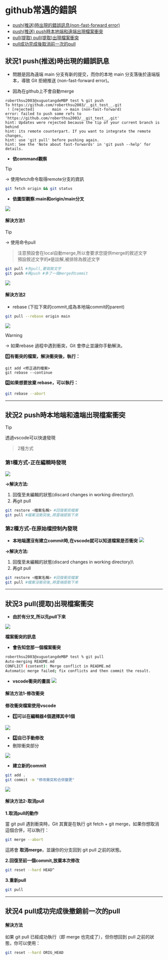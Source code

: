 # github常遇的錯誤
- [push(推送)時出現的錯誤訊息(non-fast-forward error)](#狀況1)
- [push(推送) push時本地端和遠端出現檔案衝突](#狀況2)
- [pull(提取) pull(提取)出現檔案衝突](#狀況3)
- [pull成功完成後取消前一次的pull](#狀況4)

<a name="狀況1"></a>
## 狀況1 push(推送)時出現的錯誤訊息

- 問題是因為遠端 main 分支有新的提交，而你的本地 main 分支落後於遠端版本，導致 Git 拒絕推送 (non-fast-forward error)。

- 因為在github上不會自動merge

```
roberthsu2003@xuguotangdeMBP test % git push
To https://github.com/roberthsu2003/__git_test__.git
 ! [rejected]        main -> main (non-fast-forward)
error: failed to push some refs to 'https://github.com/roberthsu2003/__git_test__.git'
hint: Updates were rejected because the tip of your current branch is behind
hint: its remote counterpart. If you want to integrate the remote changes,
hint: use 'git pull' before pushing again.
hint: See the 'Note about fast-forwards' in 'git push --help' for details.
```

- **依command觀察**

> [!TIP]
> → 使用fetch命令取得remote分支的資訊


```bash
git fetch origin && git status
```

- **依圖型觀察:main和origin/main分叉**

![](./images/pic1.png)

#### 解決方法1

> [!TIP]
> → 使用命令pull
>> 注意預設會在local自動merge,所以會要求您提供merge的敘述文字\
>> 預設敘述文字的`#`是註解,被排除為敘述文字

```bash
git pull #先pull,要寫敘文字
git push #再push #多了一個merge的commit
```

![](./images/pic2.png)


####  解決方法2
- rebase (下拉下來的commit,成為本地端commit的parent)

```bash 
git pull --rebase origin main
```


![](./images/pic3.png)

> [!WARNING]
> → 如果rebase 過程中遇到衝突，Git 會停止並讓你手動解決。

**1️⃣有衝突的檔案，解決衝突後，執行：**

```base
git add <修正過的檔案>
git rebase --continue
```


**2️⃣如果想要放棄 rebase，可以執行：**

```bash
git rebase --abort
```

---

<a name="狀況2"></a>
##  狀況2 push時本地端和遠端出現檔案衝突

> [!TIP]
> 透過vscode可以快速發現
>> 2種方式

### 第1種方式-正在編輯時發現

![](./images/pic8.png)

**→解決方法:**
1. 回復至未編輯的狀態(discard changes in working directory)\
2. 再git pull

```bash
git restore <檔案名稱> #回復衝突檔案
git pull #檔案沒衝突後,將雲端提取下來
```

### 第2種方式-在原始檔控制內發現
- **本地端還沒有建立commit時,在vscode就可以知道檔案是否衝突**
![](./images/pic4.png)

**→解決方法:**
1. 回復至未編輯的狀態(discard changes in working directory)\
2. 再git pull

```bash
git restore <檔案名稱> #回復衝突檔案
git pull #檔案沒衝突後,將雲端提取下來
```

---

<a name="狀況3"></a>

##  狀況3 pull(提取)出現檔案衝突

- **由於有分叉,所以先pull下來**

![](./images/pic5.png)

**檔案衝突的訊息**

- **會告知您那一個檔案衝突**

```bash
roberthsu2003@xuguotangdeMBP test % git pull
Auto-merging README.md
CONFLICT (content): Merge conflict in README.md
Automatic merge failed; fix conflicts and then commit the result.
```

- **vscode衝突的畫面**
![](./images/pic6.png)

#### 解法方法1-修改衝突

**修改衝突檔案使用vscode**

- **1️⃣可以在編輯器4個選擇其中1個**

![](./images/pic9.png)

- **2️⃣自已手動修改**
- 刪除衝突部分

![](./images/pic10.png)

- **建立新的commit**

```bash
git add .
git commit -m "修改衝突和合併變更"
```

![](./images/pic7.png)

#### 解決方法2-取消pull

**1.取消pull的動作**

當 git pull 遇到衝突時，Git 其實是在執行 git fetch + git merge，如果你想取消這個合併，可以執行：

```bash
git merge --abort
```

這將會 **取消merge**，並讓你的分支回到 git pull 之前的狀態。

**2.回復至前一個commit,放棄本次修改**

```bash
git reset --hard HEAD^
```

**3.重新pull**

```bash
git pull
```

---

<a name="狀況4"></a>
## 狀況4 pull成功完成後撤銷前一次的pull

#### 解決方法

如果 git pull 已經成功執行（即 merge 也完成了），但你想回到 pull 之前的狀態，你可以使用：

```bash
git reset --hard ORIG_HEAD
```





